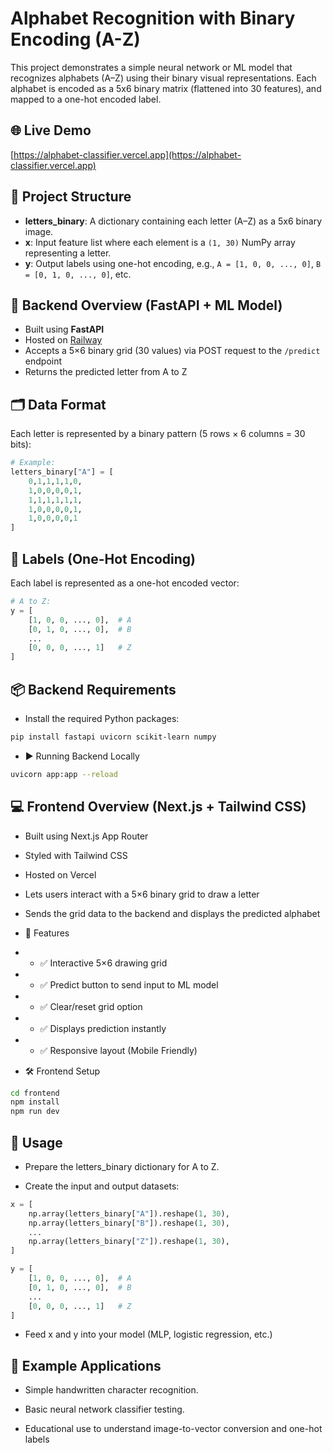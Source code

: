 # Alphabet Recognition with Binary Encoding (A-Z)

This project demonstrates a simple neural network or ML model that recognizes alphabets (A–Z) using their binary visual representations. Each alphabet is encoded as a 5x6 binary matrix (flattened into 30 features), and mapped to a one-hot encoded label.

## 🌐 **Live Demo**
[https://alphabet-classifier.vercel.app](https://alphabet-classifier.vercel.app)

## 🧠 Project Structure

- **letters_binary**: A dictionary containing each letter (A–Z) as a 5x6 binary image.
- **x**: Input feature list where each element is a `(1, 30)` NumPy array representing a letter.
- **y**: Output labels using one-hot encoding, e.g., `A = [1, 0, 0, ..., 0]`, `B = [0, 1, 0, ..., 0]`, etc.

## 🧠 Backend Overview (FastAPI + ML Model)

- Built using **FastAPI**
- Hosted on [Railway](https://railway.app)
- Accepts a 5×6 binary grid (30 values) via POST request to the `/predict` endpoint
- Returns the predicted letter from A to Z

## 🗂 Data Format
Each letter is represented by a binary pattern (5 rows × 6 columns = 30 bits):

```python
# Example:
letters_binary["A"] = [
    0,1,1,1,1,0,
    1,0,0,0,0,1,
    1,1,1,1,1,1,
    1,0,0,0,0,1,
    1,0,0,0,0,1
]
```

## 🎯 Labels (One-Hot Encoding)
Each label is represented as a one-hot encoded vector:
```python
# A to Z:
y = [
    [1, 0, 0, ..., 0],  # A
    [0, 1, 0, ..., 0],  # B
    ...
    [0, 0, 0, ..., 1]   # Z
]
```

## 📦 Backend Requirements
- Install the required Python packages:
```bash
pip install fastapi uvicorn scikit-learn numpy
```

- ▶️ Running Backend Locally
```bash
uvicorn app:app --reload
```

## 💻 Frontend Overview (Next.js + Tailwind CSS)
- Built using Next.js App Router
- Styled with Tailwind CSS
- Hosted on Vercel
- Lets users interact with a 5×6 binary grid to draw a letter
- Sends the grid data to the backend and displays the predicted alphabet

- 🧪 Features
- - ✅ Interactive 5×6 drawing grid
- - ✅ Predict button to send input to ML model
- - ✅ Clear/reset grid option
- - ✅ Displays prediction instantly
- - ✅ Responsive layout (Mobile Friendly)

- 🛠 Frontend Setup
```bash
cd frontend
npm install
npm run dev
```

## 🚀 Usage
- Prepare the letters_binary dictionary for A to Z.

- Create the input and output datasets:

```python
x = [
    np.array(letters_binary["A"]).reshape(1, 30),
    np.array(letters_binary["B"]).reshape(1, 30),
    ...
    np.array(letters_binary["Z"]).reshape(1, 30),
]

y = [
    [1, 0, 0, ..., 0],  # A
    [0, 1, 0, ..., 0],  # B
    ...
    [0, 0, 0, ..., 1]   # Z
]
```
- Feed x and y into your model (MLP, logistic regression, etc.)

## 🧪 Example Applications
- Simple handwritten character recognition.

- Basic neural network classifier testing.

- Educational use to understand image-to-vector conversion and one-hot labels
